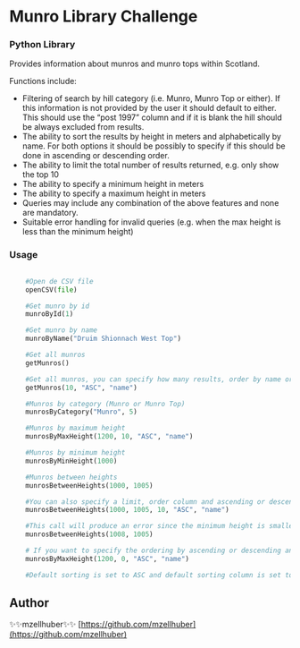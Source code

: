 # Munro Library Challenge

### Python Library

Provides information about munros and munro tops within Scotland.

Functions include:

- Filtering of search by hill category (i.e. Munro, Munro Top or either). If this information is
not provided by the user it should default to either. This should use the “post 1997”
column and if it is blank the hill should be always excluded from results.
- The ability to sort the results by height in meters and alphabetically by name. For both
options it should be possibly to specify if this should be done in ascending or descending
order.
- The ability to limit the total number of results returned, e.g. only show the top 10
- The ability to specify a minimum height in meters
- The ability to specify a maximum height in meters
- Queries may include any combination of the above features and none are mandatory.
- Suitable error handling for invalid queries (e.g. when the max height is less than the
minimum height)

### Usage

```python

	#Open de CSV file
	openCSV(file)

	#Get munro by id
	munroById(1)

	#Get munro by name
	munroByName("Druim Shionnach West Top")

	#Get all munros
	getMunros()

	#Get all munros, you can specify how many results, order by name or height in ascending or descending order
	getMunros(10, "ASC", "name")

	#Munros by category (Munro or Munro Top)
	munrosByCategory("Munro", 5)

	#Munros by maximum height
	munrosByMaxHeight(1200, 10, "ASC", "name")

	#Munros by minimum height
	munrosByMinHeight(1000)

	#Munros between heights
	munrosBetweenHeights(1000, 1005)

	#You can also specify a limit, order column and ascending or descending
	munrosBetweenHeights(1000, 1005, 10, "ASC", "name")

	#This call will produce an error since the minimum height is smaller than the maximum height
	munrosBetweenHeights(1008, 1005)

	# If you want to specify the ordering by ascending or descending and sort column the limit must be set to zero
	munrosByMaxHeight(1200, 0, "ASC", "name")

	#Default sorting is set to ASC and default sorting column is set to the "Running No"

```


## Author

✨✨mzellhuber✨✨ [https://github.com/mzellhuber](https://github.com/mzellhuber)